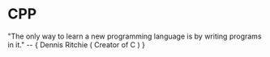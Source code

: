# CPP
"The only way to learn a new programming language is by writing programs in it."
                        -- { Dennis Ritchie ( Creator of C ) }
